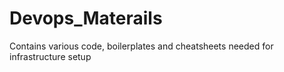 # Devops_Materails
Contains various code, boilerplates and cheatsheets needed for infrastructure setup
